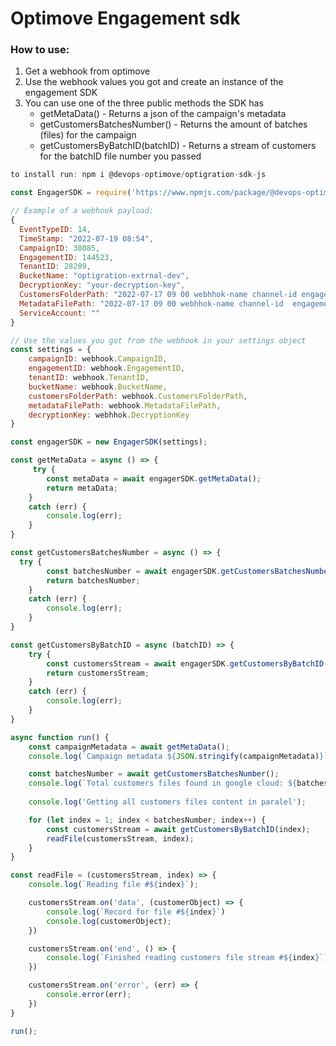 # Optimove Engagement sdk

### How to use:

1. Get a webhook from optimove
2. Use the webhook values you got and create an instance of the engagement SDK
3. You can use one of the three public methods the SDK has
    * getMetaData() - Returns a json of the campaign's metadata
    * getCustomersBatchesNumber() - Returns the amount of batches (files) for the campaign
    * getCustomersByBatchID(batchID) - Returns a stream of customers for the batchID file number you passed

```javascript
to install run: npm i @devops-optimove/optigration-sdk-js

const EngagerSDK = require('https://www.npmjs.com/package/@devops-optimove/optigration-sdk-js')

// Example of a webhook payload:
{
  EventTypeID: 14,
  TimeStamp: "2022-07-19 08:54",
  CampaignID: 38085,
  EngagementID: 144523,
  TenantID: 28209,
  BucketName: "optigration-extrnal-dev",
  DecryptionKey: "your-decryption-key",
  CustomersFolderPath: "2022-07-17 09 00 webhhok-name channel-id engagement-id/customers",
  MetadataFilePath: "2022-07-17 09 00 webhhok-name channel-id  engagement-id/metadata_engagement-id",
  ServiceAccount: ""
}

// Use the values you got from the webhook in your settings object
const settings = {    
    campaignID: webhook.CampaignID,
    engagementID: webhook.EngagementID,
    tenantID: webhook.TenantID,
    bucketName: webhook.BucketName,            
    customersFolderPath: webhook.CustomersFolderPath,
    metadataFilePath: webhook.MetadataFilePath,
    decryptionKey: webhhok.DecryptionKey
}

const engagerSDK = new EngagerSDK(settings);

const getMetaData = async () => {
     try {
        const metaData = await engagerSDK.getMetaData();
        return metaData;
    }
    catch (err) {
        console.log(err);
    }
}

const getCustomersBatchesNumber = async () => {
  try {        
        const batchesNumber = await engagerSDK.getCustomersBatchesNumber();     
        return batchesNumber;
    }
    catch (err) {
        console.log(err);
    }
}

const getCustomersByBatchID = async (batchID) => {
    try {        
        const customersStream = await engagerSDK.getCustomersByBatchID(batchID);
        return customersStream;
    }
    catch (err) {
        console.log(err);
    }
}

async function run() {
    const campaignMetadata = await getMetaData();
    console.log(`Campaign metadata ${JSON.stringify(campaignMetadata)}`)

    const batchesNumber = await getCustomersBatchesNumber();
    console.log(`Total customers files found in google cloud: ${batchesNumber}`);
    
    console.log('Getting all customers files content in paralel');

    for (let index = 1; index < batchesNumber; index++) {
        const customersStream = await getCustomersByBatchID(index);
        readFile(customersStream, index);
    }
}

const readFile = (customersStream, index) => {
    console.log(`Reading file #${index}`);

    customersStream.on('data', (customerObject) => {
        console.log(`Record for file #${index}`)
        console.log(customerObject);
    })

    customersStream.on('end', () => {
        console.log(`Finished reading customers file stream #${index}`);        
    }) 

    customersStream.on('error', (err) => {
        console.error(err);        
    }) 
}

run();
```